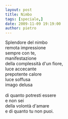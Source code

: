 ```yaml
---
layout: post
title: Nimbo
tags: [speciale,]
date: 2009-11-09 19:19:00
author: pietro
---
```

Splendore del nimbo<br/>remota impressione<br/>sempre con te,<br/>manifestazione<br/>della complessità d'un fiore,<br/>luce accecante<br/>prepotente calore<br/>luce soffusa<br/>imago delusa<br/><br/>di quanto potresti essere<br/>e non sei<br/>della volontà d'amare<br/>e di quanto tu non puoi.
